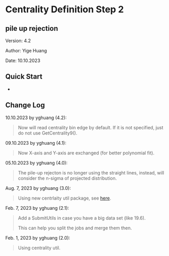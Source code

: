 # Centrality Definition Step 2

## pile up rejection

Version: 4.2

Author: Yige Huang

Date: 10.10.2023

## Quick Start

-

## Change Log

10.10.2023 by yghuang (4.2):

> Now will read centrality bin edge by default. If it is not specified, just do not use GetCentrality9().

09.10.2023 by yghuang (4.1):

> Now X-axis and Y-axis are exchanged (for better polynomial fit).

05.10.2023 by yghuang (4.0):

> The pile-up rejecton is no longer using the straight lines, instead, will consider the n-sigma of projected distribution.

Aug. 7, 2023 by yghuang (3.0):

> Using new centrlaity util package, see [here](https://github.com/LearnerYme/CentralityUtils.git).

Feb. 7, 2023 by yghuang (2.1):

> Add a SubmitUtils in case you have a big data set (like 19.6).
>
> This can help you split the jobs and merge them then.

Feb. 1, 2023 by yghuang (2.0):

> Using centrality util.

